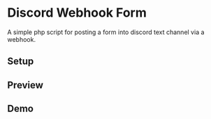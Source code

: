 # Discord Webhook Form
A simple php script for posting a form into discord text channel via a webhook.

## Setup

## Preview

## Demo
